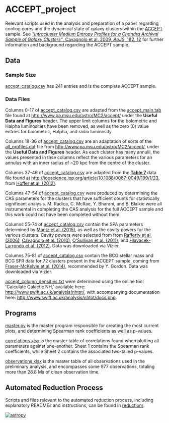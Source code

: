 # ACCEPT_project #

Relevant scripts used in the analysis and preparation of a paper regarding cooling cores and the dynamical state of galaxy clusters within the [ACCEPT](https://web.pa.msu.edu/astro/MC2/accept/) sample. See [*"Intracluster Medium Entropy Profiles for a Chandra Archival Sample of Galaxy Clusters"*, Cavagnolo et al. 2009, *ApJS*, 182, 12](http://adsabs.harvard.edu/abs/2009ApJS..182...12C) for further information and background regarding the ACCEPT sample.

## Data ##

### Sample Size ###

[accept_catalog.csv](accept_catalog.csv) has 241 entries and is the complete ACCEPT sample.

### Data Files ###

Columns 0-17 of [accept_catalog.csv](accept_catalog.csv) are adapted from the [accept_main.tab](https://web.pa.msu.edu/astro/MC2/accept/accept_main.tab) file found at http://www.pa.msu.edu/astro/MC2/accept/ under the **Useful Data and Figures** header. The upper limit columns for the bolometric and Halpha luminosities have been removed, as well as the zero (0) value entries for bolometric, Halpha, and radio luminosity.

Columns 18-36 of [accept_catalog.csv](accept_catalog.csv) are an adaptation of sorts of the [all_profiles.dat](https://web.pa.msu.edu/astro/MC2/accept/data/all_profiles.dat) file from http://www.pa.msu.edu/astro/MC2/accept/, under the **Useful Data and Figures** header. As each cluster has many annulii, the values presented in thse columns reflect the various parameters for an annulus with an inner radius of ~20 kpc from the centre of the cluster.

Columns 37-46 of [accept_catalog.csv](accept_catalog.csv) are adapted from the [**Table 7**](http://iopscience.iop.org/0067-0049/199/1/23/suppdata/apjs420668t7_mrt.txt) data file found at http://iopscience.iop.org/article/10.1088/0067-0049/199/1/23, from [Hoffer et al. (2012)](http://adsabs.harvard.edu/abs/2012ApJS..199...23H).

Columns 47-54 of [accept_catalog.csv](accept_catalog.csv) were produced by determining the CAS parameters for the clusters that have sufficient counts for statistically significant analysis. M. Radica, C. McRae, Y. Bharani, and B. Blaikie were all instrumental in completing the CAS analysis for the full ACCEPT sample and this work could not have been completed without them.

Columns 55-74 of [accept_catalog.csv](accept_catalog.csv) contain the SPA parameters determined by [Mantz et al. (2015)](http://adsabs.harvard.edu/abs/2015MNRAS.449..199M), as well as the cavity powers for the various clusters. Cavity powers were selected from from [Rafferty et al. (2006)](http://adsabs.harvard.edu/abs/2006ApJ...652..216R), [Cavagnolo et al. (2010)](http://adsabs.harvard.edu/abs/2010ApJ...720.1066C), [O'Sullivan et al. (2011)](http://adsabs.harvard.edu/abs/2011ApJ...735...11O), and [Hlavacek-Larrondo et al. (2012)](http://adsabs.harvard.edu/abs/2012MNRAS.421.1360H). Data was downloaded via Vizier.

Columns 75-81 of [accept_catalog.csv](accept_catalog.csv) contain the BCG stellar mass and BCG SFR data for 72 clusters present in the ACCEPT sample, coming from [Fraser-McKelvie et al. (2014)](http://adsabs.harvard.edu/abs/2014MNRAS.444L..63F), recommended by Y. Gordon. Data was downloaded via Vizier.

[accept_column_densities.txt](accept_column_densities.txt) were determined using the online tool 'Calculate Galactic NH,' available here: http://www.swift.ac.uk/analysis/nhtot/, with accompanying documentation here: http://www.swift.ac.uk/analysis/nhtot/docs.php.

## Programs ##

[master.py](master.py) is the master program responsible for creating the most current plots, and determining Spearman rank coefficients as well as p-values.

[correlations.xlsx](correlations.xlsx) is the master table of correlations found when plotting all parameters against one-another. Sheet 1 contains the Spearman rank coefficients, while Sheet 2 contains the associated two-tailed p-values.

[observations.xlsx](observations.xlsx) is the master table of all observations used in the preliminary analysis, and encompasses some 977 observations, totaling more than 28.8 Ms of clean observation time.

## Automated Reduction Process ##

Scripts and files relevant to the automated reduction process, including explanatory READMEs and instructions, can be found in [reduction/](reduction).

[![astropy](http://img.shields.io/badge/powered%20by-AstroPy-orange.svg?style=flat)](http://www.astropy.org/)
